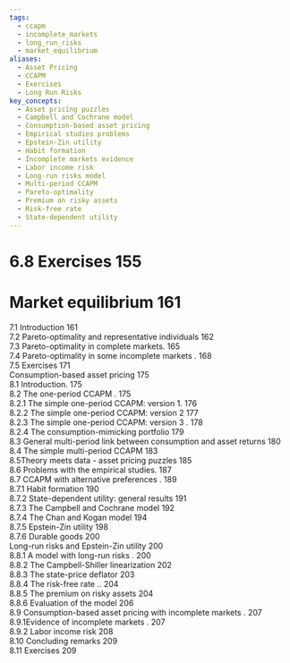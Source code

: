 ```yaml
---
tags:
  - ccapm
  - incomplete_markets
  - long_run_risks
  - market_equilibrium
aliases:
  - Asset Pricing
  - CCAPM
  - Exercises
  - Long Run Risks
key_concepts:
  - Asset pricing puzzles
  - Campbell and Cochrane model
  - Consumption-based asset pricing
  - Empirical studies problems
  - Epstein-Zin utility
  - Habit formation
  - Incomplete markets evidence
  - Labor income risk
  - Long-run risks model
  - Multi-period CCAPM
  - Pareto-optimality
  - Premium on risky assets
  - Risk-free rate
  - State-dependent utility
---
```


# 6.8 Exercises 155  

# Market equilibrium 161  

7.1 Introduction 161   
7.2 Pareto-optimality and representative individuals 162   
7.3 Pareto-optimality in complete markets. 165   
7.4 Pareto-optimality in some incomplete markets . 168   
7.5 Exercises 171   
Consumption-based asset pricing 175   
8.1 Introduction. 175   
8.2 The one-period CCAPM . 175   
8.2.1 The simple one-period CCAPM: version 1. 176   
8.2.2 The simple one-period CCAPM: version 2 177   
8.2.3 The simple one-period CCAPM: version 3 . 178   
8.2.4 The consumption-mimicking portfolio 179   
8.3 General multi-period link between consumption and asset returns 180   
8.4 The simple multi-period CCAPM 183   
8.5Theory meets data - asset pricing puzzles 185   
8.6 Problems with the empirical studies. 187   
8.7 CCAPM with alternative preferences . 189   
8.7.1 Habit formation 190   
8.7.2 State-dependent utility: general results 191   
8.7.3 The Campbell and Cochrane model 192   
8.7.4 The Chan and Kogan model 194   
8.7.5 Epstein-Zin utility 198   
8.7.6 Durable goods 200   
Long-run risks and Epstein-Zin utility 200   
8.8.1 A model with long-run risks . 200   
8.8.2 The Campbell-Shiller linearization 202   
8.8.3 The state-price deflator 203   
8.8.4 The risk-free rate .. 204   
8.8.5 The premium on risky assets 204   
8.8.6 Evaluation of the model 206   
8.9 Consumption-based asset pricing with incomplete markets . 207   
8.9.1Evidence of incomplete markets . 207   
8.9.2 Labor income risk 208   
8.10 Concluding remarks 209   
8.11 Exercises 209  
